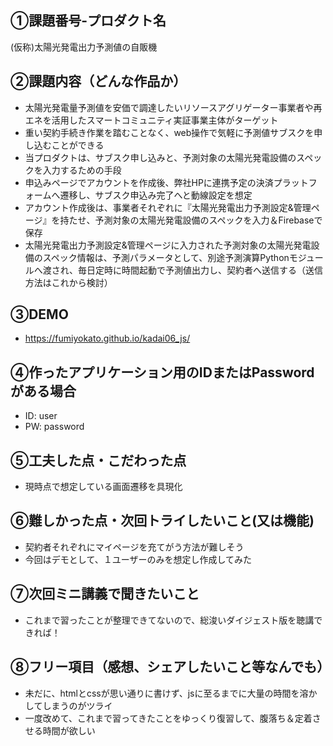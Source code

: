 ## ①課題番号-プロダクト名
(仮称)太陽光発電出力予測値の自販機

## ②課題内容（どんな作品か）
- 太陽光発電量予測値を安価で調達したいリソースアグリゲーター事業者や再エネを活用したスマートコミュニティ実証事業主体がターゲット
- 重い契約手続き作業を踏むことなく、web操作で気軽に予測値サブスクを申し込むことができる
- 当プロダクトは、サブスク申し込みと、予測対象の太陽光発電設備のスペックを入力するための手段
- 申込みページでアカウントを作成後、弊社HPに連携予定の決済プラットフォームへ遷移し、サブスク申込み完了へと動線設定を想定
- アカウント作成後は、事業者それぞれに『太陽光発電出力予測設定&管理ページ』を持たせ、予測対象の太陽光発電設備のスペックを入力＆Firebaseで保存
- 太陽光発電出力予測設定&管理ページに入力された予測対象の太陽光発電設備のスペック情報は、予測パラメータとして、別途予測演算Pythonモジュールへ渡され、毎日定時に時間起動で予測値出力し、契約者へ送信する（送信方法はこれから検討）

## ③DEMO
- https://fumiyokato.github.io/kadai06_js/

## ④作ったアプリケーション用のIDまたはPasswordがある場合
- ID: user
- PW: password

## ⑤工夫した点・こだわった点
- 現時点で想定している画面遷移を具現化

## ⑥難しかった点・次回トライしたいこと(又は機能)
- 契約者それぞれにマイページを充てがう方法が難しそう
- 今回はデモとして、１ユーザーのみを想定し作成してみた

## ⑦次回ミニ講義で聞きたいこと
- これまで習ったことが整理できてないので、総浚いダイジェスト版を聴講できれば！

## ⑧フリー項目（感想、シェアしたいこと等なんでも）
- 未だに、htmlとcssが思い通りに書けず、jsに至るまでに大量の時間を溶かしてしまうのがツライ
- 一度改めて、これまで習ってきたことをゆっくり復習して、腹落ち＆定着させる時間が欲しい